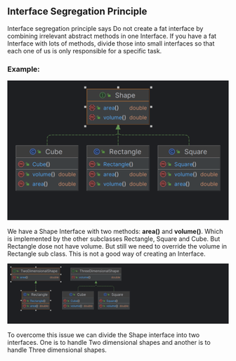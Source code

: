 ## Interface Segregation Principle

Interface segregation principle says Do not create a fat interface by combining irrelevant abstract methods in one 
Interface. If you have a fat Interface with lots of methods, divide those into small interfaces so that each one of us 
is only responsible for a specific task.

### Example:
![bad.png](src/main/resources/bad.png)

We have a Shape Interface with two methods: **area()** and **volume()**. Which is implemented by the other subclasses 
Rectangle, Square and Cube. But Rectangle dose not have volume. But still we need to override the volume in Rectangle 
sub class. This is not a good way of creating an Interface.

![good.png](src/main/resources/good.png)

To overcome this issue we can divide the Shape interface into two interfaces. One is to handle Two dimensional shapes 
and another is to handle Three dimensional shapes.
